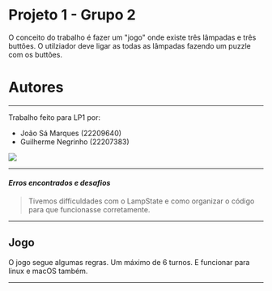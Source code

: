 # Projeto 1 - Grupo 2

O conceito do trabalho é fazer um "jogo" onde existe três lâmpadas e três buttões. O utilziador deve ligar as todas as lâmpadas fazendo um puzzle com os buttões.

# Autores
__________________________________________________________
Trabalho feito para LP1 por:
* João Sá Marques (22209640)
* Guilherme Negrinho (22207383)

![](https://www.ulusofona.pt/media/logo-geral-horizontal-cores-png.png)
__________________________________________________________
#### *Erros encontrados e desafios*
>Tivemos difficuldades com o LampState e como organizar o código para que funcionasse corretamente.

__________________________________________________________
## Jogo

O jogo segue algumas regras.
Um máximo de 6 turnos. E funcionar para linux e macOS também.
__________________________________________________________
